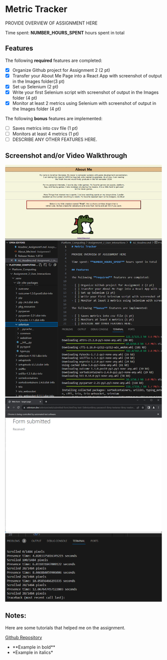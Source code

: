 # Metric Tracker

PROVIDE OVERVIEW OF ASSIGNMENT HERE

Time spent: **NUMBER_HOURS_SPENT** hours spent in total

## Features

The following **required** features are completed:

- [X] Organize Github project for Assignment 2 (2 pt)
- [X] Transfer your About Me Page into a React App with screenshot of output in the Images folder(3 pt)
- [X] Set up Selenium (2 pt)
- [X] Write your first Selenium script with screenshot of output in the Images folder (4 pt)
- [X] Monitor at least 2 metrics using Selenium with screenshot of output in the Images folder (4 pt)

The following **bonus** features are implemented:

- [ ] Saves metrics into csv file (1 pt)
- [ ] Monitors at least 4 metrics (1 pt)
- [ ] DESCRIBE ANY OTHER FEATURES HERE.

## Screenshot and/or Video Walkthrough

<img src="/Assignment_2_User_Interactions/Images/React_About_Me.png" title='React About Me' width='' alt='React About Me' />

<img src="/Assignment_2_User_Interactions/Images/Selenium_Installation.png" title='Selenium Installation' width='' alt='Selenium Installation' />

<img src="/Assignment_2_User_Interactions/Images/Selenium_Tutorial.png" title='Selenium Tutorial' width='' alt='Selenium Tutorial' />

<img src="/Assignment_2_User_Interactions/Images/Metric_Tracker.png" title='Metric Tracker' width='' alt='Metric Tracker' />


## Notes:
Here are some tutorials that helped me on the assignment.


<a href="https://github.com/Jngnzl28/Platform_Computing">Github Repository</a>
<ul>
  <li>**Example in bold**</li>
  <li>*Example in italics*</li>
</ul>
